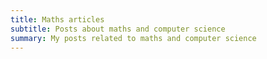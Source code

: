 ```yaml
---
title: Maths articles
subtitle: Posts about maths and computer science
summary: My posts related to maths and computer science
---
```

